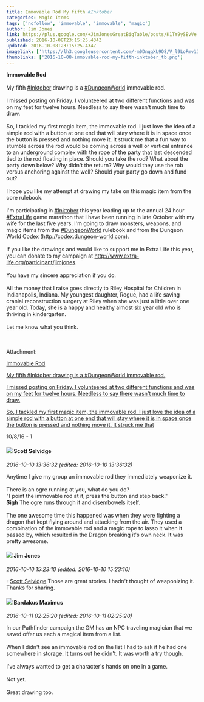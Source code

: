```yaml
---
title: Immovable Rod My fifth #Inktober
categories: Magic Items
tags: ['nofollow', 'immovable', 'immovable', 'magic']
author: Jim Jones
link: https://plus.google.com/+JimJonesGreatBigTable/posts/K1TY9ySEvVe
published: 2016-10-08T23:15:25.434Z
updated: 2016-10-08T23:15:25.434Z
imagelink: ['https://lh3.googleusercontent.com/-m0DnqgXL9O8/V_l9LoPmv1I/AAAAAAAABMY/Uo8nWIyCIy0NwTQMh8naAsBhphOoDqlVgCJoC/w1944-h2592/16%2B-%2B1']
thumblinks: ['2016-10-08-immovable-rod-my-fifth-inktober_tb.png']
---
```


<b>Immovable Rod</b><br /><br />My fifth <a rel="nofollow" class="ot-hashtag" href="https://plus.google.com/s/%23Inktober/posts">#Inktober</a> drawing is a <a rel="nofollow" class="ot-hashtag" href="https://plus.google.com/s/%23DungeonWorld/posts">#DungeonWorld</a> immovable rod.<br /><br />I missed posting on Friday. I volunteered at two different functions and was on my feet for twelve hours. Needless to say there wasn&#39;t much time to draw.<br /><br />So, I tackled my first magic item, the immovable rod. I just love the idea of a simple rod with a button at one end that will stay where it is in space once the button is pressed and nothing move it. It struck me that a fun way to stumble across the rod would be coming across a well or vertical entrance to an underground complex with the rope of the party that last descended tied to the rod floating in place. Should you take the rod? What about the party down below? Why didn&#39;t the return? Why would they use the rob versus anchoring against the well? Should your party go down and fund out?<br /><br />I hope you like my attempt at drawing my take on this magic item from the core rulebook.<br /><br />I&#39;m participating in <a rel="nofollow" class="ot-hashtag" href="https://plus.google.com/s/%23Inktober/posts">#Inktober</a> this year leading up to the annual 24 hour <a rel="nofollow" class="ot-hashtag" href="https://plus.google.com/s/%23ExtraLife/posts">#ExtraLife</a> game marathon that I have been running in late October with my wife for the last five years. I&#39;m going to draw monsters, weapons, and magic items from the <a rel="nofollow" class="ot-hashtag" href="https://plus.google.com/s/%23DungeonWorld/posts">#DungeonWorld</a> rulebook and from the Dungeon World Codex (<a href="http://codex.dungeon-world.com" class="ot-anchor">http://codex.dungeon-world.com</a>). <br /><br />If you like the drawings and would like to support me in Extra Life this year, you can donate to my campaign at <a href="http://www.extra-life.org/participant/jimjones" class="ot-anchor">http://www.extra-life.org/participant/jimjones</a>.<br /><br />You have my sincere appreciation if you do.<br /><br />All the money that I raise goes directly to Riley Hospital for Children in Indianapolis, Indiana. My youngest daughter, Rogue, had a life saving cranial reconstruction surgery at Riley when she was just a little over one year old. Today, she is a happy and healthy almost six year old who is thriving in kindergarten. <br /><br />Let me know what you think. <br /><br />﻿


Attachment:

<a href='https://plus.google.com/photos/114075227630675466545/albums/6339235590519542193/6339235589235588946?sqi=100084733231320276299&sqsi=e3b2fc20-ccea-48a2-a2e3-e987b7a21233'>Immovable Rod

My fifth #Inktober drawing is a #DungeonWorld immovable rod.

I missed posting on Friday. I volunteered at two different functions and was on my feet for twelve hours. Needless to say there wasn't much time to draw.

So, I tackled my first magic item, the immovable rod. I just love the idea of a simple rod with a button at one end that will stay where it is in space once the button is pressed and nothing move it. It struck me that</a>


10/8/16 - 1
<div id='comment z124ttlxnl2ri1p3f22pyj54gzmmepye1'>
  <h4><img src='{{site.baseurl}}//images/avatars/102860402526090415450_photo.jpg'> Scott Selvidge</h4>
      <p><cite>2016-10-10 13:36:32 (edited: 2016-10-10 13:36:32)</cite></p>
        <p>Anytime I give my group an immovable rod they immediately weaponize it. <br /><br />There is an ogre running at you, what do you do? <br />&quot;I point the immovable rod at it, press the button and step back.&quot;<br /><b>Sigh</b> The ogre runs through it and disembowels itself.<br /><br />The one awesome time this happened was when they were fighting a dragon that kept flying around and attacking from the air. They used a combination of the immovable rod and a magic rope to lasso it when it passed by, which resulted in the Dragon breaking it&#39;s own neck. It was pretty awesome.</p>
</div>
        

<div id='comment z124ttlxnl2ri1p3f22pyj54gzmmepye1'>
  <h4><img src='{{site.baseurl}}//images/avatars/114075227630675466545_photo.jpg'> Jim Jones</h4>
      <p><cite>2016-10-10 15:23:10 (edited: 2016-10-10 15:23:10)</cite></p>
        <p><span class="proflinkWrapper"><span class="proflinkPrefix">+</span><a class="proflink" href="https://plus.google.com/102860402526090415450" oid="102860402526090415450">Scott Selvidge</a></span> Those are great stories. I hadn&#39;t thought of weaponizing it. Thanks for sharing.</p>
</div>
        

<div id='comment z124ttlxnl2ri1p3f22pyj54gzmmepye1'>
  <h4><img src='{{site.baseurl}}//images/avatars/116465721137803578989_photo.jpg'> Bardakus Maximus</h4>
      <p><cite>2016-10-11 02:25:20 (edited: 2016-10-11 02:25:20)</cite></p>
        <p>In our Pathfinder campaign the GM has an NPC traveling magician that we saved offer us each a magical item from a list.  <br /><br />When I didn&#39;t see an immovable rod on the list I had to ask if he had one somewhere in storage.  It turns out he didn&#39;t.  It was worth a try though.<br /><br />I&#39;ve always wanted to get a character&#39;s hands on one in a game.  <br /><br />Not yet.<br /><br />Great drawing too.</p>
</div>
        